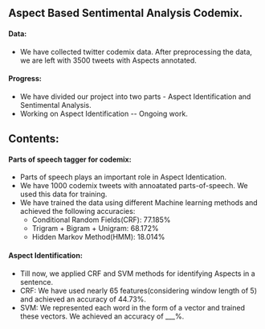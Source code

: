 ## Aspect Based Sentimental Analysis Codemix.

#### Data:
- We have collected twitter codemix data. After preprocessing the data, we are left with 3500 tweets with Aspects annotated.

#### Progress:
- We have divided our project into two parts - Aspect Identification and Sentimental Analysis.
- Working on Aspect Identification -- Ongoing work.

## Contents:
#### Parts of speech tagger for codemix:
- Parts of speech plays an important role in Aspect Identication.
- We have 1000 codemix tweets with annoatated parts-of-speech. We used this data for training.
- We have trained the data using different Machine learning methods and achieved the following accuracies:
  - Conditional Random Fields(CRF): 77.185%
  - Trigram + Bigram + Unigram: 68.172%
  - Hidden Markov Method(HMM): 18.014%
  
#### Aspect Identification:
- Till now, we applied CRF and SVM methods for identifying Aspects in a sentence.
- CRF: We have used nearly 65 features(considering window length of 5) and achieved an accuracy of 44.73%.
- SVM: We represented each word in the form of a vector and trained these vectors. We achieved an accuracy of ___%.
